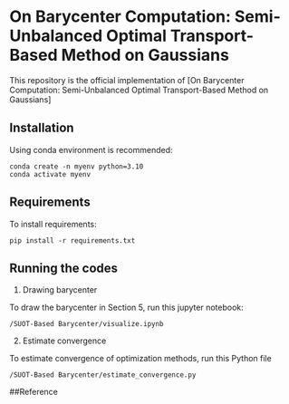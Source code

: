 # On Barycenter Computation: Semi-Unbalanced Optimal Transport-Based Method on Gaussians
This repository is the official implementation of [On Barycenter Computation: Semi-Unbalanced Optimal Transport-Based Method on Gaussians]


## Installation
Using conda environment is recommended:
```
conda create -n myenv python=3.10
conda activate myenv
```

## Requirements

To install requirements:

```setup
pip install -r requirements.txt
```

## Running the codes
1. Drawing barycenter 

To draw the barycenter in Section 5, run this jupyter notebook:

```
/SUOT-Based Barycenter/visualize.ipynb
```

2. Estimate convergence

To estimate convergence of optimization methods, run this Python file

``` 
/SUOT-Based Barycenter/estimate_convergence.py
```

##Reference


